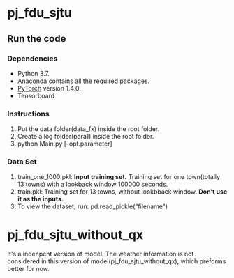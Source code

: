 # pj_fdu_sjtu
## Run the code

### Dependencies
* Python 3.7.
* [Anaconda](https://www.anaconda.com/) contains all the required packages.
* [PyTorch](https://pytorch.org/) version 1.4.0.
* Tensorboard

### Instructions
1. Put the data folder(data_fx) inside the root folder.
2. Create a log folder(para1) inside the root folder.
3. python Main.py [-opt.parameter]

### Data Set
1. train_one_1000.pkl: **Input training set.** Training set for one town(totally 13 towns) with a lookback window 100000 seconds.
2. train.pkl: Training set for 13 towns, without lookbback window. **Don't use it as the inputs.**
3. To view the dataset, run: pd.read_pickle("filename")

# pj_fdu_sjtu_without_qx
It's a indenpent version of model. The weather information is not considered in this version of model(pj_fdu_sjtu_without_qx), which preforms better for now.
